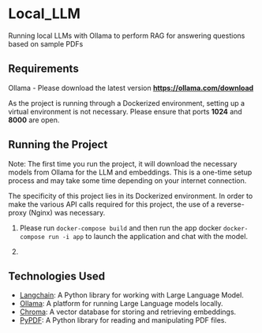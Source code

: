 # Local_LLM

Running local LLMs with Ollama to perform RAG for answering questions based on sample PDFs

## Requirements

Ollama - Please download the latest version **https://ollama.com/download**

As the project is running through a Dockerized environment, setting up a virtual environment is not necessary. Please ensure that ports **1024** and **8000** are open.

## Running the Project

Note: The first time you run the project, it will download the necessary models from Ollama for the LLM and embeddings. This is a one-time setup process and may take some time depending on your internet connection.

The specificity of this project lies in its Dockerized environment. In order to make the various API calls required for this project, the use of a reverse-proxy (Nginx) was necessary.

1. Please run ``` docker-compose build ``` and then run the app docker ```docker-compose run -i app``` to launch the application and chat with the model.

2. 

## Technologies Used

- [Langchain](https://python.langchain.com/docs/get_started/introduction): A Python library for working with Large Language Model.
- [Ollama](https://github.com/ollama/ollama): A platform for running Large Language models locally.
- [Chroma](https://docs.trychroma.com/): A vector database for storing and retrieving embeddings.
- [PyPDF](https://github.com/py-pdf/pypdf): A Python library for reading and manipulating PDF files.
